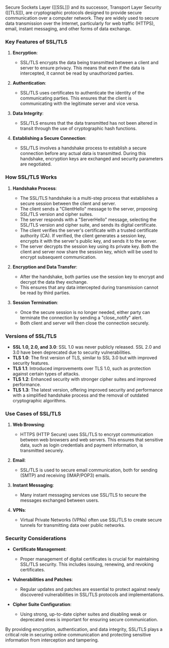 Secure Sockets Layer ([[SSL]]) and its successor, Transport Layer Security ([[TLS]]), are cryptographic protocols designed to provide secure communication over a computer network. They are widely used to secure data transmission over the Internet, particularly for web traffic (HTTPS), email, instant messaging, and other forms of data exchange.

### Key Features of SSL/TLS

1. **Encryption**:
   - SSL/TLS encrypts the data being transmitted between a client and server to ensure privacy. This means that even if the data is intercepted, it cannot be read by unauthorized parties.

2. **Authentication**:
   - SSL/TLS uses certificates to authenticate the identity of the communicating parties. This ensures that the client is communicating with the legitimate server and vice versa.

3. **Data Integrity**:
   - SSL/TLS ensures that the data transmitted has not been altered in transit through the use of cryptographic hash functions.

4. **Establishing a Secure Connection**:
   - SSL/TLS involves a handshake process to establish a secure connection before any actual data is transmitted. During this handshake, encryption keys are exchanged and security parameters are negotiated.

### How SSL/TLS Works

1. **Handshake Process**:
   - The SSL/TLS handshake is a multi-step process that establishes a secure session between the client and server.
   - The client sends a "ClientHello" message to the server, proposing SSL/TLS version and cipher suites.
   - The server responds with a "ServerHello" message, selecting the SSL/TLS version and cipher suite, and sends its digital certificate.
   - The client verifies the server's certificate with a trusted certificate authority (CA). If verified, the client generates a session key, encrypts it with the server's public key, and sends it to the server.
   - The server decrypts the session key using its private key. Both the client and server now share the session key, which will be used to encrypt subsequent communication.

2. **Encryption and Data Transfer**:
   - After the handshake, both parties use the session key to encrypt and decrypt the data they exchange.
   - This ensures that any data intercepted during transmission cannot be read by third parties.

3. **Session Termination**:
   - Once the secure session is no longer needed, either party can terminate the connection by sending a "close_notify" alert.
   - Both client and server will then close the connection securely.

### Versions of SSL/TLS

- **SSL 1.0, 2.0, and 3.0**: SSL 1.0 was never publicly released. SSL 2.0 and 3.0 have been deprecated due to security vulnerabilities.
- **TLS 1.0**: The first version of TLS, similar to SSL 3.0 but with improved security features.
- **TLS 1.1**: Introduced improvements over TLS 1.0, such as protection against certain types of attacks.
- **TLS 1.2**: Enhanced security with stronger cipher suites and improved performance.
- **TLS 1.3**: The latest version, offering improved security and performance with a simplified handshake process and the removal of outdated cryptographic algorithms.

### Use Cases of SSL/TLS

1. **Web Browsing**:
   - HTTPS (HTTP Secure) uses SSL/TLS to encrypt communication between web browsers and web servers. This ensures that sensitive data, such as login credentials and payment information, is transmitted securely.

2. **Email**:
   - SSL/TLS is used to secure email communication, both for sending (SMTP) and receiving (IMAP/POP3) emails.

3. **Instant Messaging**:
   - Many instant messaging services use SSL/TLS to secure the messages exchanged between users.

4. **VPNs**:
   - Virtual Private Networks (VPNs) often use SSL/TLS to create secure tunnels for transmitting data over public networks.

### Security Considerations

- **Certificate Management**:
   - Proper management of digital certificates is crucial for maintaining SSL/TLS security. This includes issuing, renewing, and revoking certificates.
   
- **Vulnerabilities and Patches**:
   - Regular updates and patches are essential to protect against newly discovered vulnerabilities in SSL/TLS protocols and implementations.

- **Cipher Suite Configuration**:
   - Using strong, up-to-date cipher suites and disabling weak or deprecated ones is important for ensuring secure communication.

By providing encryption, authentication, and data integrity, SSL/TLS plays a critical role in securing online communication and protecting sensitive information from interception and tampering.